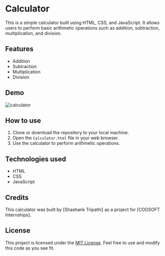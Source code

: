 # Calculator 

This is a simple calculator built using HTML, CSS, and JavaScript. It allows users to perform basic arithmetic operations such as addition, subtraction, multiplication, and division.

## Features

- Addition
- Subtraction
- Multiplication
- Division

## Demo

![calculator](https://github.com/Shashanktriathi1703/Calculator_CODSOFT_Level1_Task3/assets/105815482/0875b3af-fa13-4c87-8aca-c9ac9f53b6a7)


## How to use

1. Clone or download the repository to your local machine.
2. Open the `Calculator.html` file in your web browser.
3. Use the calculator to perform arithmetic operations.

## Technologies used

- HTML
- CSS
- JavaScript

## Credits

This calculator was built by [Shashank Tripathi] as a project for [CODSOFT Internships]. 

## License

This project is licensed under the [MIT License](https://opensource.org/licenses/MIT). Feel free to use and modify this code as you see fit.
